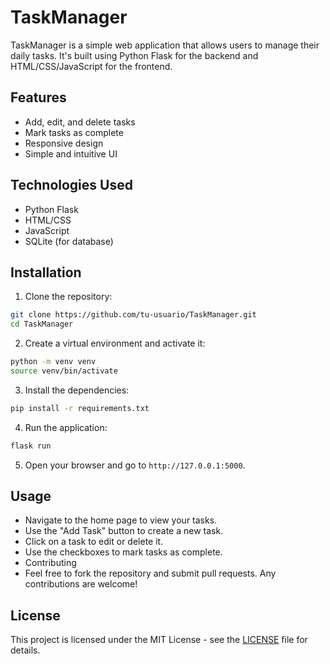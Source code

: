 # TaskManager

TaskManager is a simple web application that allows users to manage their daily tasks. It's built using Python Flask for the backend and HTML/CSS/JavaScript for the frontend.

## Features

- Add, edit, and delete tasks
- Mark tasks as complete
- Responsive design
- Simple and intuitive UI

## Technologies Used

- Python Flask
- HTML/CSS
- JavaScript
- SQLite (for database)

## Installation

1. Clone the repository:

```bash
git clone https://github.com/tu-usuario/TaskManager.git
cd TaskManager
```

2. Create a virtual environment and activate it:

```bash
python -m venv venv
source venv/bin/activate
```

3. Install the dependencies:

```bash
pip install -r requirements.txt
```

4. Run the application:
```bash
flask run
```

5. Open your browser and go to `http://127.0.0.1:5000`.

## Usage
- Navigate to the home page to view your tasks.
- Use the "Add Task" button to create a new task.
- Click on a task to edit or delete it.
- Use the checkboxes to mark tasks as complete.
- Contributing
- Feel free to fork the repository and submit pull requests. Any contributions are welcome!

## License
This project is licensed under the MIT License - see the [LICENSE](LICENSE) file for details.

